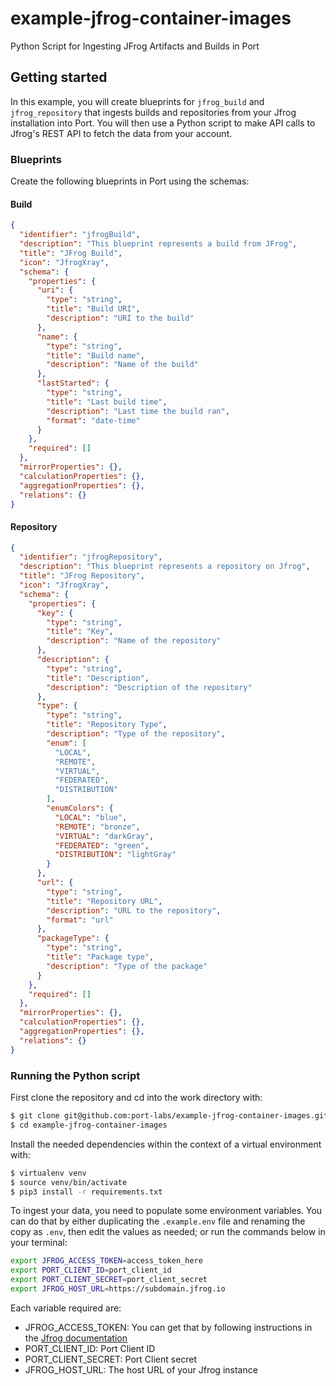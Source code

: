 # example-jfrog-container-images
Python Script for Ingesting JFrog Artifacts and Builds in Port

## Getting started
In this example, you will create blueprints for `jfrog_build` and `jfrog_repository` that ingests builds and repositories from your Jfrog installation into Port. You will then use a Python script to make API calls to Jfrog's REST API to fetch the data from your account.

### Blueprints
Create the following blueprints in Port using the schemas:

#### Build
```json
{
  "identifier": "jfrogBuild",
  "description": "This blueprint represents a build from JFrog",
  "title": "JFrog Build",
  "icon": "JfrogXray",
  "schema": {
    "properties": {
      "uri": {
        "type": "string",
        "title": "Build URI",
        "description": "URI to the build"
      },
      "name": {
        "type": "string",
        "title": "Build name",
        "description": "Name of the build"
      },
      "lastStarted": {
        "type": "string",
        "title": "Last build time",
        "description": "Last time the build ran",
        "format": "date-time"
      }
    },
    "required": []
  },
  "mirrorProperties": {},
  "calculationProperties": {},
  "aggregationProperties": {},
  "relations": {}
}
```

#### Repository
```json
{
  "identifier": "jfrogRepository",
  "description": "This blueprint represents a repository on Jfrog",
  "title": "JFrog Repository",
  "icon": "JfrogXray",
  "schema": {
    "properties": {
      "key": {
        "type": "string",
        "title": "Key",
        "description": "Name of the repository"
      },
      "description": {
        "type": "string",
        "title": "Description",
        "description": "Description of the repository"
      },
      "type": {
        "type": "string",
        "title": "Repository Type",
        "description": "Type of the repository",
        "enum": [
          "LOCAL",
          "REMOTE",
          "VIRTUAL",
          "FEDERATED",
          "DISTRIBUTION"
        ],
        "enumColors": {
          "LOCAL": "blue",
          "REMOTE": "bronze",
          "VIRTUAL": "darkGray",
          "FEDERATED": "green",
          "DISTRIBUTION": "lightGray"
        }
      },
      "url": {
        "type": "string",
        "title": "Repository URL",
        "description": "URL to the repository",
        "format": "url"
      },
      "packageType": {
        "type": "string",
        "title": "Package type",
        "description": "Type of the package"
      }
    },
    "required": []
  },
  "mirrorProperties": {},
  "calculationProperties": {},
  "aggregationProperties": {},
  "relations": {}
}
```

### Running the Python script
First clone the repository and cd into the work directory with:
```bash
$ git clone git@github.com:port-labs/example-jfrog-container-images.git
$ cd example-jfrog-container-images
```

Install the needed dependencies within the context of a virtual environment with:
```bash
$ virtualenv venv
$ source venv/bin/activate
$ pip3 install -r requirements.txt
```

To ingest your data, you need to populate some environment variables. You can do that by either duplicating the `.example.env` file and renaming the copy as `.env`, then edit the values as needed; or run the commands below in your terminal:

```bash
export JFROG_ACCESS_TOKEN=access_token_here
export PORT_CLIENT_ID=port_client_id
export PORT_CLIENT_SECRET=port_client_secret
export JFROG_HOST_URL=https://subdomain.jfrog.io
```

Each variable required are:
- JFROG_ACCESS_TOKEN: You can get that by following instructions in the [Jfrog documentation](https://jfrog.com/help/r/jfrog-platform-administration-documentation/access-tokens)
- PORT_CLIENT_ID: Port Client ID
- PORT_CLIENT_SECRET: Port Client secret
- JFROG_HOST_URL: The host URL of your Jfrog instance